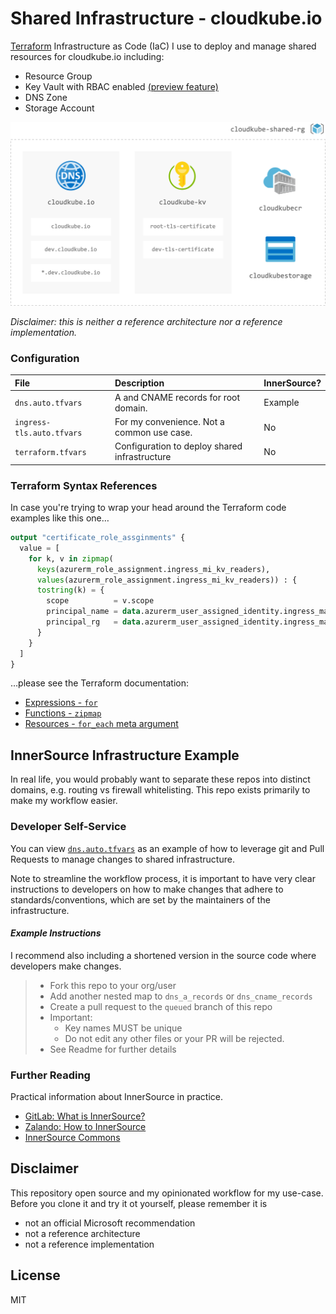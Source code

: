 # Shared Infrastructure - cloudkube.io

[Terraform](https://registry.terraform.io/providers/hashicorp/azurerm/latest/docs) Infrastructure as Code (IaC) I use to deploy and manage shared resources for cloudkube.io including:

- Resource Group
- Key Vault with RBAC enabled [(preview feature)](https://docs.microsoft.com/en-us/azure/key-vault/general/rbac-guide)
- DNS Zone
- Storage Account

<img src="./images/shared-rg.png" width="600" alt="Diagram: shared resources (not accurate)">

_Disclaimer: this is neither a reference architecture nor a reference implementation._


### Configuration

| File | Description | InnerSource? |
|:--|:--|:--|
| `dns.auto.tfvars` | A and CNAME records for root domain. | Example |
| `ingress-tls.auto.tfvars` | For my convenience. Not a common use case. | No |
| `terraform.tfvars` | Configuration to deploy shared infrastructure | No |

### Terraform Syntax References

In case you're trying to wrap your head around the Terraform code examples like this one…

```terraform
output "certificate_role_assginments" {
  value = [
    for k, v in zipmap( 
      keys(azurerm_role_assignment.ingress_mi_kv_readers),
      values(azurerm_role_assignment.ingress_mi_kv_readers)) : {
      tostring(k) = {        
        scope          = v.scope
        principal_name = data.azurerm_user_assigned_identity.ingress_managed_ids[k].name
        principal_rg   = data.azurerm_user_assigned_identity.ingress_managed_ids[k].resource_group_name
      }
    }
  ]
}
```

…please see the Terraform documentation:

- [Expressions - `for`](https://www.terraform.io/docs/language/expressions/for.html)
- [Functions - `zipmap`](https://www.terraform.io/docs/language/functions/zipmap.html)
- [Resources - `for_each` meta argument](https://www.terraform.io/docs/language/meta-arguments/for_each.html)


## InnerSource Infrastructure Example 

In real life, you would probably want to separate these repos into distinct domains, e.g. routing vs firewall whitelisting. This repo exists primarily to make my workflow easier.

### Developer Self-Service

You can view [`dns.auto.tfvars`](./dns.auto.tfvars) as an example of how to leverage git and Pull Requests to manage changes to shared infrastructure.

Note to streamline the workflow process, it is important to have very clear instructions to developers on how to make changes that adhere to standards/conventions, which are set by the maintainers of the infrastructure.

#### _Example Instructions_

I recommend also including a shortened version in the source code where developers make changes.

> - Fork this repo to your org/user
> - Add another nested map to `dns_a_records` or `dns_cname_records`
> - Create a pull request to the `queued` branch of this repo
> - Important: 
> 	- Key names MUST be unique
> 	- Do not edit any other files or your PR will be rejected.
> - See Readme for further details

### Further Reading

Practical information about InnerSource in practice.

- [GitLab: What is InnerSource?](https://about.gitlab.com/topics/version-control/what-is-innersource/)
- [Zalando: How to InnerSource](https://opensource.zalando.com/docs/resources/innersource-howto/)
- [InnerSource Commons](https://innersourcecommons.org/)

## Disclaimer

This repository open source and my opinionated workflow for my use-case. Before you clone it and try it ot yourself, please remember it is 

- not an official Microsoft recommendation
- not a reference architecture
- not a reference implementation

## License

MIT
